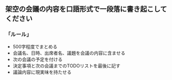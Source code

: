 ## 架空の会議の内容を口語形式で一段落に書き起こしてください
### 「ルール」
- 500字程度でまとめる
- 会議名、日時、出席者名、議題を会議の内容に含ませる
- 次の会議の予定を付ける
- 決定事項と次の会議までのTODOリストを最後に記す
- 議論内容に現実味を持たせる
